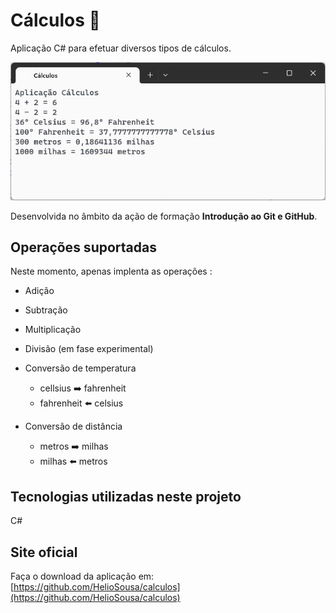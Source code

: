 # Cálculos :1234:

 Aplicação C# para efetuar diversos tipos de cálculos.

![Aplicação de cálculos](aplicacao-calculos.png)

 Desenvolvida no âmbito da ação de formação **Introdução ao Git e GitHub**.

## Operações suportadas

Neste momento, apenas implenta as operações :
 - Adição
 - Subtração
 - Multiplicação
 - Divisão (em fase experimental)

- Conversão de temperatura
   - cellsius :arrow_right: fahrenheit
   - fahrenheit :arrow_left: celsius

- Conversão de distância
   - metros :arrow_right: milhas
   - milhas :arrow_left: metros

## Tecnologias utilizadas neste projeto
C#

## Site oficial
Faça o download da aplicação em:
[https://github.com/HelioSousa/calculos](https://github.com/HelioSousa/calculos)
